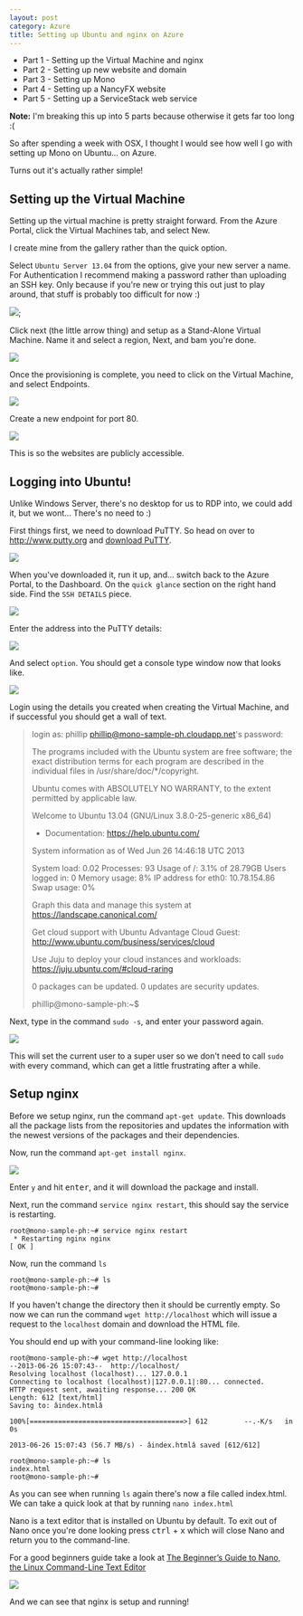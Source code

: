```yaml
---
layout: post
category: Azure
title: Setting up Ubuntu and nginx on Azure
---
```


* Part 1 - Setting up the Virtual Machine and nginx
* Part 2 - Setting up new website and domain
* Part 3 - Setting up Mono
* Part 4 - Setting up a NancyFX website
* Part 5 - Setting up a ServiceStack web service

<span class="note">**Note:** I'm breaking this up into 5 parts because otherwise it gets far too long :(</span>

So after spending a week with OSX, I thought I would see how well I go with setting up Mono on Ubuntu... on Azure. 

Turns out it's actually rather simple!

## Setting up the Virtual Machine ##

Setting up the virtual machine is pretty straight forward. From the Azure Portal, click the Virtual Machines tab, and select New. 

I create mine from the gallery rather than the quick option.

Select `Ubuntu Server 13.04` from the options, give your new server a name. For Authentication I recommend making a password rather than uploading an SSH key. Only because if you're new or trying this out just to play around, that stuff is probably too difficult for now :)

<!--excerpt-->

![](/images/setup-mono-on-ubuntu-1.png);

Click next (the little arrow thing) and setup as a Stand-Alone Virtual Machine. Name it and select a region, Next, and bam you're done.

![](/images/setup-mono-on-ubuntu-2.png)

Once the provisioning is complete, you need to click on the Virtual Machine, and select Endpoints. 

![](/images/setup-mono-on-ubuntu-3.png)

Create a new endpoint for port 80.

![](/images/setup-mono-on-ubuntu-4.png)

This is so the websites are publicly accessible.

## Logging into Ubuntu! ##

Unlike Windows Server, there's no desktop for us to RDP into, we could add it, but we wont... There's no need to :)

First things first, we need to download PuTTY. So head on over to <http://www.putty.org> and [download PuTTY](http://www.chiark.greenend.org.uk/~sgtatham/putty/download.html). 

![](/images/setup-mono-on-ubuntu-5.png)

When you've downloaded it, run it up, and... switch back to the Azure Portal, to the Dashboard. On the `quick glance` section on the right hand side. Find the `SSH DETAILS` piece.

![](/images/setup-mono-on-ubuntu-6.png)

Enter the address into the PuTTY details:

![](/images/setup-mono-on-ubuntu-7.png)

And select `option`. You should get a console type window now that looks like.

![](/images/setup-mono-on-ubuntu-8.png)

Login using the details you created when creating the Virtual Machine, and if successful you should get a wall of text.

> login as: phillip
> phillip@mono-sample-ph.cloudapp.net's password:
> 
> The programs included with the Ubuntu system are free software;
> the exact distribution terms for each program are described in the
> individual files in /usr/share/doc/*/copyright.
> 
> Ubuntu comes with ABSOLUTELY NO WARRANTY, to the extent permitted by
> applicable law.
> 
> Welcome to Ubuntu 13.04 (GNU/Linux 3.8.0-25-generic x86_64)
> 
>  * Documentation:  https://help.ubuntu.com/
> 
>   System information as of Wed Jun 26 14:46:18 UTC 2013
> 
>   System load:  0.02              Processes:           93
>   Usage of /:   3.1% of 28.79GB   Users logged in:     0
>   Memory usage: 8%                IP address for eth0: 10.78.154.86
>   Swap usage:   0%
> 
>   Graph this data and manage this system at https://landscape.canonical.com/
> 
>   Get cloud support with Ubuntu Advantage Cloud Guest:
>     http://www.ubuntu.com/business/services/cloud
> 
>   Use Juju to deploy your cloud instances and workloads:
>     https://juju.ubuntu.com/#cloud-raring
> 
> 0 packages can be updated.
> 0 updates are security updates.
> 
> phillip@mono-sample-ph:~$

Next, type in the command `sudo -s`, and enter your password again.

![](/images/setup-mono-on-ubuntu-9.png)

This will set the current user to a super user so we don't need to call `sudo` with every command, which can get a little frustrating after a while.

## Setup nginx ##

Before we setup nginx, run the command `apt-get update`. This downloads all the package lists from the repositories and updates the information with the newest versions of the packages and their dependencies. 

Now, run the command `apt-get install nginx`.

![](/images/setup-mono-on-ubuntu-10.png)

Enter `y` and hit <kbd>enter</kbd>, and it will download the package and install.

Next, run the command `service nginx restart`, this should say the service is restarting.

	root@mono-sample-ph:~# service nginx restart
	 * Restarting nginx nginx                                                [ OK ]

Now, run the command `ls`

	root@mono-sample-ph:~# ls
	root@mono-sample-ph:~#

If you haven't change the directory then it should be currently empty. So now we can run the command `wget http://localhost` which will issue a request to the `localhost` domain and download the HTML file.

You should end up with your command-line looking like:

	root@mono-sample-ph:~# wget http://localhost
	--2013-06-26 15:07:43--  http://localhost/
	Resolving localhost (localhost)... 127.0.0.1
	Connecting to localhost (localhost)|127.0.0.1|:80... connected.
	HTTP request sent, awaiting response... 200 OK
	Length: 612 [text/html]
	Saving to: âindex.htmlâ
	
	100%[======================================>] 612         --.-K/s   in 0s
	
	2013-06-26 15:07:43 (56.7 MB/s) - âindex.htmlâ saved [612/612]
	
	root@mono-sample-ph:~# ls
	index.html
	root@mono-sample-ph:~#

As you can see when running `ls` again there's now a file called index.html. We can take a quick look at that by running `nano index.html` 

Nano is a text editor that is installed on Ubuntu by default. To exit out of Nano once you're done looking press <kbd>ctrl</kbd> + <kbd>x</kbd> which will close Nano and return you to the command-line.

For a good beginners guide take a look at [The Beginner’s Guide to Nano, the Linux Command-Line Text Editor](http://www.howtogeek.com/howto/42980/the-beginners-guide-to-nano-the-linux-command-line-text-editor/)

![](/images/setup-mono-on-ubuntu-11.png)

And we can see that nginx is setup and running!
